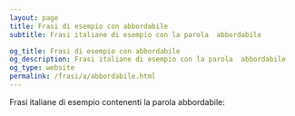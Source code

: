 ```yaml
---
layout: page
title: Frasi di esempio con abbordabile 
subtitle: Frasi italiane di esempio con la parola  abbordabile

og_title: Frasi di esempio con abbordabile 
og_description: Frasi italiane di esempio con la parola  abbordabile
og_type: website
permalink: /frasi/a/abbordabile.html
---
```


Frasi italiane di esempio contenenti la parola abbordabile:


